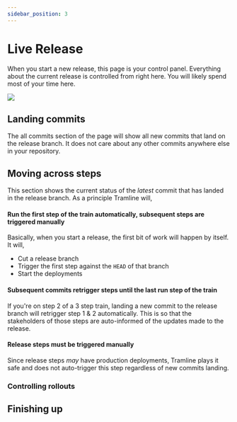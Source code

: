 ```yaml
---
sidebar_position: 3
---
```


# Live Release

When you start a new release, this page is your control panel. Everything about the current release is controlled from right here. You will likely spend most of your time here.

![](/img/ongoing.png)

## Landing commits

The all commits section of the page will show all new commits that land on the release branch. It does not care about any other commits anywhere else in your repository.

## Moving across steps

This section shows the current status of the _latest_ commit that has landed in the release branch. As a principle Tramline will,

#### Run the first step of the train automatically, subsequent steps are triggered manually

Basically, when you start a release, the first bit of work will happen by itself. It will,

* Cut a release branch
* Trigger the first step against the `HEAD` of that branch
* Start the deployments

#### Subsequent commits retrigger steps until the last run step of the train

If you're on step 2 of a 3 step train, landing a new commit to the release branch will retrigger step 1 & 2 automatically. This is so that the stakeholders of those steps are auto-informed of the updates made to the release.

#### Release steps must be triggered manually

Since release steps _may_ have production deployments, Tramline plays it safe and does not auto-trigger this step regardless of new commits landing.

### Controlling rollouts

## Finishing up

